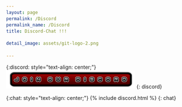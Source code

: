 ```yaml
---
layout: page
permalink: /Discord
permalink_name: /Discord
title: Discord-Chat !!!

detail_image: assets/git-logo-2.png

---
```


{:discord: style="text-align: center;"}
[![Discord Invite](assets/Discord-Bnt-3.png)](https://discord.gg/bJMRK96)
{: discord}

{:chat: style="text-align: center;"}
{% include discord.html %}
{: chat}